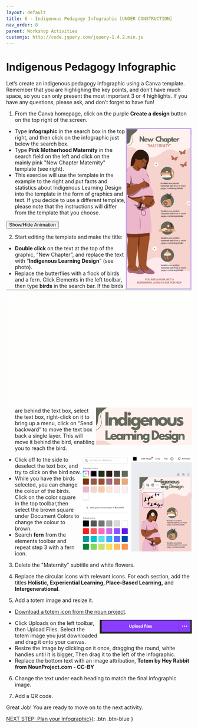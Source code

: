 ```yaml
---
layout: default
title: 6 - Indigenous Pedagogy Infographic [UNDER CONSTRUCTION]
nav_order: 8
parent: Workshop Activities
customjs: http://code.jquery.com/jquery-1.4.2.min.js
---
```

# Indigenous Pedagogy Infographic

Let’s create an indigenous pedagogy infographic using a Canva template. Remember that you are highlighing the key points, and don’t have much space, so you can only present the most important 3 or 4 highlights. If you have any questions, please ask, and don’t forget to have fun!

1. From the Canva homepage, click on the purple **Create a design** button on the top right of the screen. 

  <img src="images/act-6/6-01-template.png" alt="Maternity Template" style="float:right;width:180px"> 

  - Type **infographic** in the search box in the top right, and then click on the infographic just below the search box.
  - Type **Pink Motherhood Maternity** in the search field on the left and click on the mainly pink "New Chapter Maternity" template (see right).
  - This exercise will use the template in the example to the right and put facts and statistics about Indigenous Learning Design into the template in the form of graphics and text. If you decide to use a different template, please note that the instructions will differ from the template that you choose.

  <button onclick="toggle('gif1')">Show/Hide Animation</button> 
  <div id="gif1"> 
  <img src="images/infographics-template-03.gif" alt="placeholder-gifs coming soon" style="float:right; width:700px;">
  </div>

  <img src="images/act-6/6-02-title.png" style="float:right;width:260px;" alt="Title">  

2. Start editing the template and make the title: 
  - **Double click** on the text at the top of the graphic, “New Chapter”, and replace the text with “**Indigenous Learning Design**” (see photo).  
  - Replace the butterflies with a flock of birds and a fern.  Click Elements in the left toolbar, then type **birds** in the search bar.  If the birds are behind the text box, select the text box, right-click on it to bring up a menu, click on “Send backward” to move the text box back a single layer. This will move it behind the bird, enabling you to reach the bird. 
  
  <img src="images/act-6/6-03-colours.png" style="float:right;width:300px;" alt="Birds and color palette">  

  - Click off to the side to deselect the text box, and try to click on the bird now. 
  - While you have the birds selected, you can change the colour of the birds. Click on the color square in the top toolbar,then select the brown square under Document Colors to change the colour to brown.
  - Search **fern** from the elements toolbar and repeat step 3 with a fern icon.

3. Delete the "Maternity" subtitle and white flowers.

4. Replace the circular icons with relevant icons.  For each section, add the titles **Holistic, Experiential Learning, Place-Based Learning,** and **Intergenerational**.

5. Add a totem image and resize it. 
  - [Download a totem icon from the noun project](https://thenounproject.com/icon/totem-4721829/). 

  <img src="images/act-6/6-05-upload.PNG" style="float:right;width:250px;" alt="upload button">

  - Click Uploads on the left toolbar, then Upload Files.  Select the totem image you just downloaded and drag it onto your canvas.
  - Resize the image by clicking on it once, dragging the round, white handles until it is bigger, Then drag it to the left of the infographic. 
  - Replace the bottom text with an image attribution, **Totem by Hey Rabbit from NounProject.com - CC-BY**

6. Change the text under each heading to match the final infographic image.

7. Add a QR code.

Great Job! You are ready to move on to the next activity.

<script>  

    function toggle(input) {
        var x = document.getElementById(input);
        if (x.style.display === "none") {
            x.style.display = "block";
        } else {
            x.style.display = "none";
        }
    }
</script>

[NEXT STEP: Plan your Infographic}](7-canva-infographic-plan.html){: .btn .btn-blue }
